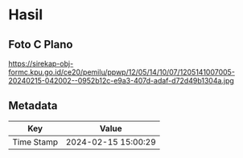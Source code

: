 # Hasil

## Foto C Plano

https://sirekap-obj-formc.kpu.go.id/ce20/pemilu/ppwp/12/05/14/10/07/1205141007005-20240215-042002--0952b12c-e9a3-407d-adaf-d72d49b1304a.jpg


## Metadata

| Key        | Value               |
| ---------- | ------------------- |
| Time Stamp | 2024-02-15 15:00:29 |



